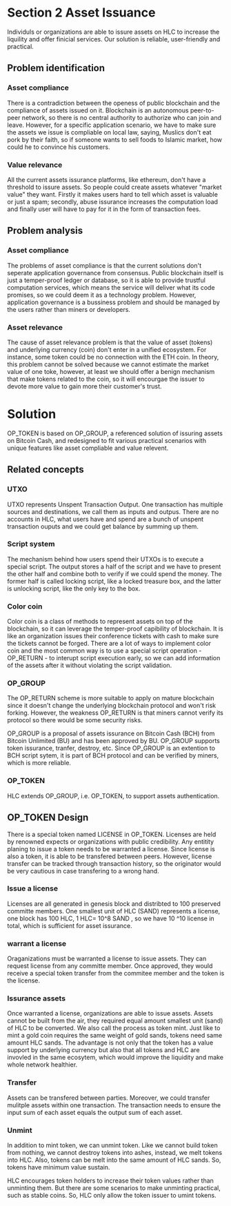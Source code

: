 # Section 2 Asset Issuance
Individuls or organizations are able to issure assets on HLC to increase the liquility and offer finicial services. Our solution is reliable, user-friendly and practical.
## Problem identification
### Asset compliance 
There is a contradiction between the openess of public blockchain and the compliance of assets issued on it. Blockchain is an autonomous peer-to-peer network, so there is no central authority to authorize who can join and leave. However, for a specific application scenario, we have to make sure the assets we issue is compliable on local law, saying, Muslics don't eat pork by their faith, so if someone wants to sell foods to Islamic market, how could he to convince his customers. 
### Value relevance
All the current assets issurance platforms, like ethereum, don't have a threshold to issure assets. So people could create assets whatever "market value" they want. Firstly it makes users hard to tell which asset is valuable or just a spam; secondly, abuse issurance increases the computation load and finally user will have to pay for it in the form of transaction fees.
## Problem analysis
### Asset compliance 
The problems of asset compliance is that the current solutions don't seperate application governance from consensus. Public blockchain itself is just a temper-proof ledger or database, so it is able to provide trustful computation services, which means the service will deliver what its code promises, so we could deem it as a technology problem. However, application governance is a bussiness problem and should be managed by the users rather than miners or developers. 
### Asset relevance
The cause of asset relevance problem is that the value of asset (tokens) and underlying currency (coin) don't  enter in a unified ecosystem. For instance, some token could be no connection with the ETH coin. In theory, this problem cannot be solved because we cannot estimate the market value of one toke, however, at least we should offer a benign mechanism that make tokens related to the coin, so it will encourgae the issuer to devote more value to gain more their customer's trust.
# Solution
OP_TOKEN is based on OP_GROUP, a referenced solution of issuring assets on Bitcoin Cash, and redesigned to fit various practical scenarios with unique features like asset compliable and value relevent.

## Related concepts
### UTXO
UTXO represents Unspent Transaction Output. One transaction has multiple sources and destinations, we call them as inputs and outpus. There are no accounts in HLC, what users have and spend are a bunch of unspent transaction ouputs and we could get  balance by summing up them. 

### Script system
The mechanism behind how users spend their UTXOs is to execute a special script. The output stores a half of the script and we have to present the other half and combine both to verify if we could spend the money. The former half is called locking script, like a locked treasure box, and the latter is unlocking script, like the only key to the box.

### Color coin
Color coin is a class of methods to represent assets on top of the blockchain, so it can leverage the temper-proof capibility of blockchain. It is like an organization issues their conference tickets with cash to make sure the tickets cannot be forged. There are a lot of ways to implement color coin and the most common way is to use a special script operation - OP_RETURN - to interupt script execution early, so we can add information of the assets after it without violating the script validation.

### OP_GROUP
The OP_RETURN scheme is more suitable to apply on mature blockchain since it doesn't change the underlying blockchain protocol and won't risk forking. However, the weakness OP_RETURN is that miners cannot verify its protocol so there would be some security risks.

OP_GROUP is a proposal of assets issurance  on Bitcoin Cash (BCH) from Bitcoin Unlimited (BU) and has been approved by BU. OP_GROUP supports token issurance, tranfer, destroy, etc. Since OP_GROUP is an extention to BCH script sytem,  it is part of BCH protocol and can be verified by miners, which is more reliable.

### OP_TOKEN
HLC extends OP_GROUP, i.e. OP_TOKEN, to support assets authentication.

## OP_TOKEN Design
There is a special token named LICENSE in OP_TOKEN. Licenses are held by renowned expects or organizations with public credibility. Any entitity planing to issue a token needs to be warranted a license. Since license is also a token, it is able to be transfered between peers. However, license transfer can be tracked through transaction history, so the originator would be very cautious in case transfering to a wrong hand.

### Issue a license
Licenses are all generated in genesis block and distribted to 100 preserved committe members. One smallest unit of HLC (SAND) represents a license,  one block has 100 HLC,  1 HLC= 10^8   SAND , so we have 10 ^10 license in total, which is sufficient for asset issurance.

### warrant a license
Oraganizations must be warranted a license to issue assets. They can request license from any committe member. Once approved, they would receive a special token transfer from the commitee member and the token is the license.
### Issurance assets
Once warranted a license, organizations are able to issue assets. Assets cannot be built from the air, they required equal amount smallest unit (sand) of HLC to be converted. We also call the process as token mint. Just like to mint a gold coin requires the same weight of gold sands, tokens need same amount HLC sands. The advantage is not only that the token has a value support by underlying currency but also that all tokens and HLC are invovled in the same ecosytem, which would improve the liquidity and make whole network healthier.

### Transfer
Assets can be transfered between parties. Moreover, we could transfer mulitple assets within one transaction. The transaction needs to ensure the  input sum of each asset equals the output sum of each asset. 


### Unmint
In addition to mint token, we can unmint token. Like we cannot build token from nothing, we cannot destroy tokens into ashes, instead, we melt  tokens into HLC. Also, tokens can be melt into the same amount of HLC sands. So, tokens have minimum value sustain. 

HLC encourages token holders to increase their token values rather than unminting them. But there are some scenarios to make unminting practical, such as stable coins. So, HLC only allow the token issuer to umint tokens.